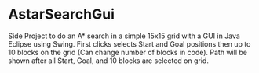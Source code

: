 # AstarSearchGui
Side Project to do an A* search in a simple 15x15 grid with a GUI in Java Eclipse using Swing.
First clicks selects Start and Goal positions then up to 10 blocks on the grid (Can change number of blocks in code).
Path will be shown after all Start, Goal, and 10 blocks are selected on grid.

